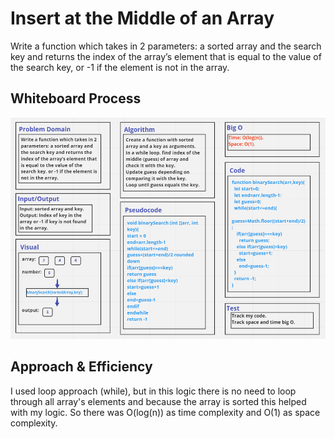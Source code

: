 # Insert at the Middle of an Array
Write a function which takes in 2 parameters: a sorted array and the search key and returns the index of the array’s element that is equal to the value of the search key, or -1 if the element is not in the array.

## Whiteboard Process

![](./whiteBoard%20for%20binarySearch.PNG)

## Approach & Efficiency
 I used loop approach (while), but in this logic there is no need to loop through all array's elements and because the array is sorted this helped with my logic. So there was O(log(n)) as time complexity and O(1) as space complexity.
